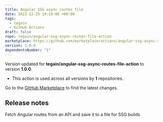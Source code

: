 ```yaml
---
title: Angular SSG async routes file
date: 2023-12-25 19:19:08 +00:00
tags:
  - tegain
  - GitHub Actions
draft: false
repo: tegain/angular-ssg-async-routes-file-action
marketplace: https://github.com/marketplace/actions/angular-ssg-async-routes-file
version: 1.0.0
dependentsNumber: "1"
---
```



Version updated for **tegain/angular-ssg-async-routes-file-action** to version **1.0.0**.
- This action is used across all versions by **1** repositories.

Go to the [GitHub Marketplace](https://github.com/marketplace/actions/angular-ssg-async-routes-file) to find the latest changes.

## Release notes

Fetch Angular routes from an API and save it to a file for SSG builds
